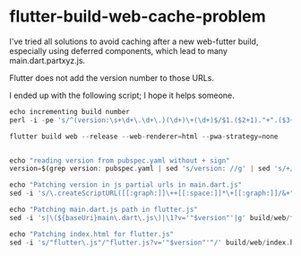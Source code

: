 # flutter-build-web-cache-problem
I've tried all solutions to avoid caching after a new web-futter build, especially using deferred components, which lead to many main.dart.partxyz.js.

Flutter does not add the version number to those URLs.

I ended up with the following script; I hope it helps someone.

```dart
echo incrementing build number
perl -i -pe 's/^(version:\s+\d+\.\d+\.)(\d+)\+(\d+)$/$1.($2+1)."+".($3+1)/e' pubspec.yaml

flutter build web --release --web-renderer=html --pwa-strategy=none


echo "reading version from pubspec.yaml without + sign"
version=$(grep version: pubspec.yaml | sed 's/version: //g' | sed 's/+//g')

echo "Patching version in js partial urls in main.dart.js"
sed -i 's/\.createScriptURL([[:graph:]]\++[[:space:]]*\+[[:graph:]]/&+"?v='"$version"'"/g' build/web/main.dart.js

echo "Patching main.dart.js path in flutter.js"
sed -i 's|\(${baseUri}main\.dart\.js\)|\1?v='"$version"'|g' build/web/flutter.js

echo "Patching index.html for flutter.js"
sed -i 's/"flutter\.js"/"flutter.js?v='"$version"'"/' build/web/index.html
```
